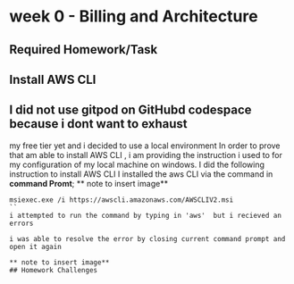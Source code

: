 # week 0 - Billing and Architecture

## Required Homework/Task

## Install AWS CLI
## I did not use gitpod on GitHubd codespace because i dont want to exhaust
my free tier yet and i decided to use a local environment
In order to prove that am able to install AWS CLI ,  i am providing the instruction i used to for 
my configuration of my local machine on windows.
I did the following instruction to install AWS CLI 
I installed the aws CLI via the command in **command Promt**;
** note to insert image**
```
msiexec.exe /i https://awscli.amazonaws.com/AWSCLIV2.msi
``
i attempted to run the command by typing in 'aws'  but i recieved an errors
```

```
i was able to resolve the error by closing current command prompt and open it again

** note to insert image**
## Homework Challenges
